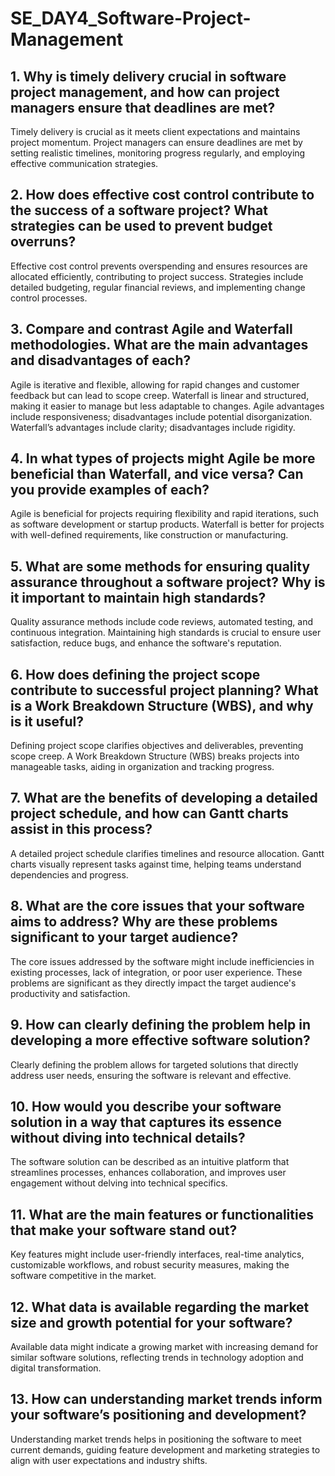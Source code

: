 # SE_DAY4_Software-Project-Management
## 1. Why is timely delivery crucial in software project management, and how can project managers ensure that deadlines are met?
Timely delivery is crucial as it meets client expectations and maintains project momentum. Project managers can ensure deadlines are met by setting realistic timelines, monitoring progress regularly, and employing effective communication strategies.
## 2. How does effective cost control contribute to the success of a software project? What strategies can be used to prevent budget overruns?
Effective cost control prevents overspending and ensures resources are allocated efficiently, contributing to project success. Strategies include detailed budgeting, regular financial reviews, and implementing change control processes.
## 3. Compare and contrast Agile and Waterfall methodologies. What are the main advantages and disadvantages of each?
Agile is iterative and flexible, allowing for rapid changes and customer feedback but can lead to scope creep. Waterfall is linear and structured, making it easier to manage but less adaptable to changes. Agile advantages include responsiveness; disadvantages include potential disorganization. Waterfall’s advantages include clarity; disadvantages include rigidity.
## 4. In what types of projects might Agile be more beneficial than Waterfall, and vice versa? Can you provide examples of each?
Agile is beneficial for projects requiring flexibility and rapid iterations, such as software development or startup products. Waterfall is better for projects with well-defined requirements, like construction or manufacturing.
## 5. What are some methods for ensuring quality assurance throughout a software project? Why is it important to maintain high standards?
Quality assurance methods include code reviews, automated testing, and continuous integration. Maintaining high standards is crucial to ensure user satisfaction, reduce bugs, and enhance the software's reputation.
## 6. How does defining the project scope contribute to successful project planning? What is a Work Breakdown Structure (WBS), and why is it useful?
Defining project scope clarifies objectives and deliverables, preventing scope creep. A Work Breakdown Structure (WBS) breaks projects into manageable tasks, aiding in organization and tracking progress.
## 7. What are the benefits of developing a detailed project schedule, and how can Gantt charts assist in this process?
A detailed project schedule clarifies timelines and resource allocation. Gantt charts visually represent tasks against time, helping teams understand dependencies and progress.
## 8. What are the core issues that your software aims to address? Why are these problems significant to your target audience?
The core issues addressed by the software might include inefficiencies in existing processes, lack of integration, or poor user experience. These problems are significant as they directly impact the target audience's productivity and satisfaction.
## 9. How can clearly defining the problem help in developing a more effective software solution?
Clearly defining the problem allows for targeted solutions that directly address user needs, ensuring the software is relevant and effective.
## 10. How would you describe your software solution in a way that captures its essence without diving into technical details?
The software solution can be described as an intuitive platform that streamlines processes, enhances collaboration, and improves user engagement without delving into technical specifics.
## 11. What are the main features or functionalities that make your software stand out?
Key features might include user-friendly interfaces, real-time analytics, customizable workflows, and robust security measures, making the software competitive in the market.
## 12. What data is available regarding the market size and growth potential for your software?
Available data might indicate a growing market with increasing demand for similar software solutions, reflecting trends in technology adoption and digital transformation.
## 13. How can understanding market trends inform your software’s positioning and development?
Understanding market trends helps in positioning the software to meet current demands, guiding feature development and marketing strategies to align with user expectations and industry shifts.
